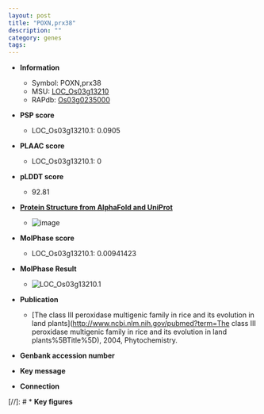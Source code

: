 ```yaml
---
layout: post
title: "POXN,prx38"
description: ""
category: genes
tags: 
---
```


* **Information**  
    + Symbol: POXN,prx38  
    + MSU: [LOC_Os03g13210](http://rice.plantbiology.msu.edu/cgi-bin/ORF_infopage.cgi?orf=LOC_Os03g13210)  
    + RAPdb: [Os03g0235000](http://rapdb.dna.affrc.go.jp/viewer/gbrowse_details/irgsp1?name=Os03g0235000)  

* **PSP score**  
    + LOC_Os03g13210.1: 0.0905 

* **PLAAC score**  
    + LOC_Os03g13210.1: 0 

* **pLDDT score**
    + 92.81

* **[Protein Structure from AlphaFold and UniProt](https://www.uniprot.org/uniprotkb/Q5U1Q5/entry#structure)**
    + ![image](https://ricepsp.github.io/images/Q5/AF-Q5U1Q5-F1.png)

* **MolPhase score**
    + LOC_Os03g13210.1: 0.00941423

* **MolPhase Result**
    + ![LOC_Os03g13210.1](https://304243504.github.io/Pictures/LOC_Os03g/LOC_Os03g13210.1.png)

* **Publication**  
    + [The class III peroxidase multigenic family in rice and its evolution in land plants](http://www.ncbi.nlm.nih.gov/pubmed?term=The class III peroxidase multigenic family in rice and its evolution in land plants%5BTitle%5D), 2004, Phytochemistry.

* **Genbank accession number**  

* **Key message**  

* **Connection**  

[//]: # * **Key figures**  



